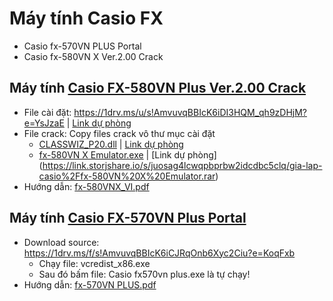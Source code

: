 # Máy tính Casio FX #
  - Casio fx-570VN PLUS Portal
  - Casio fx-580VN X Ver.2.00 Crack

## Máy tính [Casio FX-580VN Plus Ver.2.00 Crack](https://1drv.ms/f/s!AmvuvqBBIcK6iCGDCv9OrSOSEMmQ?e=VIFCZb)
  - File cài đặt: https://1drv.ms/u/s!AmvuvqBBIcK6iDI3HQM_qh9zDHjM?e=YsJzaE | [Link dự phòng](https://link.storjshare.io/s/jvc5scfokrme7xsjtklsatib3bha/gia-lap-casio%2FFile%20C%C3%A0i.rar)
  - File crack: Copy files crack vô thư mục cài đặt
    - [CLASSWIZ_P20.dll](https://1drv.ms/u/s!AmvuvqBBIcK6iC3rp_MYLSHK3LrU?e=YsM00u) | [Link dự phòng](https://link.storjshare.io/s/jvab4fulhcsgntjcbk4vcsbc4ykq/gia-lap-casio%2FCLASSWIZ_P20.rar)
    - [fx-580VN X Emulator.exe](https://1drv.ms/u/s!AmvuvqBBIcK6iC7WTT8jXymK3ArT?e=OhM8yp) | [Link dự phòng] (https://link.storjshare.io/s/juosag4lcwqpbprbw2idcdbc5clq/gia-lap-casio%2Ffx-580VN%20X%20Emulator.rar)
  - Hướng dẫn: [fx-580VNX_VI.pdf](https://github.com/BsNgChiThanh/Gia-lap-Casio/files/13222622/fx-580VNX_VI.pdf)

## Máy tính [Casio FX-570VN Plus Portal](https://1drv.ms/f/s!AmvuvqBBIcK6iCJRqOnb6Xyc2Ciu?e=BzEYr4)
  - Download source: https://1drv.ms/f/s!AmvuvqBBIcK6iCJRqOnb6Xyc2Ciu?e=KoqFxb
    - Chạy file: vcredist_x86.exe
    - Sau đó bấm file: Casio fx570vn plus.exe là tự chạy!
- Hướng dẫn: [fx-570VN PLUS.pdf](https://github.com/BsNgChiThanh/Gia-lap-Casio/files/13222656/fx-570VN.PLUS.pdf)
